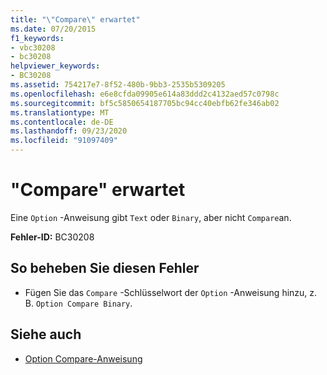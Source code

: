 ```yaml
---
title: "\"Compare\" erwartet"
ms.date: 07/20/2015
f1_keywords:
- vbc30208
- bc30208
helpviewer_keywords:
- BC30208
ms.assetid: 754217e7-8f52-480b-9bb3-2535b5309205
ms.openlocfilehash: e6e8cfda09905e614a83ddd2c4132aed57c0798c
ms.sourcegitcommit: bf5c5850654187705bc94cc40ebfb62fe346ab02
ms.translationtype: MT
ms.contentlocale: de-DE
ms.lasthandoff: 09/23/2020
ms.locfileid: "91097409"
---
```

# <a name="compare-expected"></a>"Compare" erwartet

Eine `Option` -Anweisung gibt `Text` oder `Binary`, aber nicht `Compare`an.  
  
 **Fehler-ID:** BC30208  
  
## <a name="to-correct-this-error"></a>So beheben Sie diesen Fehler  
  
- Fügen Sie das `Compare` -Schlüsselwort der `Option` -Anweisung hinzu, z. B. `Option Compare Binary`.  
  
## <a name="see-also"></a>Siehe auch

- [Option Compare-Anweisung](../language-reference/statements/option-compare-statement.md)
